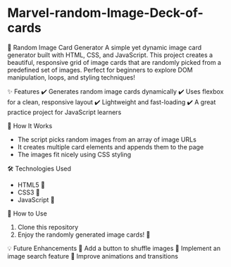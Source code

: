 # Marvel-random-Image-Deck-of-cards

📸 Random Image Card Generator
A simple yet dynamic image card generator built with HTML, CSS, and JavaScript. This project creates a beautiful, responsive grid of image cards that are randomly picked from a predefined set of images. Perfect for beginners to explore DOM manipulation, loops, and styling techniques!

✨ Features
✔️ Generates random image cards dynamically
✔️ Uses flexbox for a clean, responsive layout
✔️ Lightweight and fast-loading
✔️ A great practice project for JavaScript learners

🚀 How It Works
  * The script picks random images from an array of image URLs
  * It creates multiple card elements and appends them to the page
  * The images fit nicely using CSS styling

🛠 Technologies Used
  * HTML5 🎨
  * CSS3 💅
  * JavaScript 🚀
  
🎯 How to Use
  1. Clone this repository
  2. Enjoy the randomly generated image cards! 🎉

💡 Future Enhancements
🔹 Add a button to shuffle images
🔹 Implement an image search feature
🔹 Improve animations and transitions
